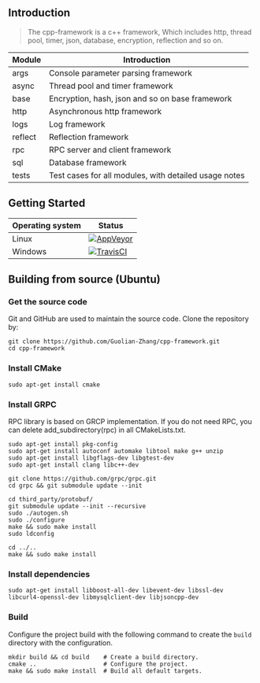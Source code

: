 ## Introduction

> The cpp-framework is a c++ framework,
> Which includes http, thread pool, timer, json,
> database, encryption, reflection and so on.

| Module                  | Introduction                                         |
|-------------------------|------------------------------------------------------|
| args                    | Console parameter parsing framework                  |
| async                   | Thread pool and timer framework                      |
| base                    | Encryption, hash, json and so on base framework      |
| http                    | Asynchronous http framework                          |
| logs                    | Log framework                                        |
| reflect                 | Reflection framework                                 |
| rpc                     | RPC server and client framework                      |
| sql                     | Database framework                                   |
| tests                   | Test cases for all modules, with detailed usage notes|

## Getting Started

Operating system | Status
---------------- | ----------
Linux            | [![AppVeyor](https://img.shields.io/appveyor/ci/ethereum/cpp-ethereum/develop.svg)](https://ci.appveyor.com/project/ethereum/cpp-ethereum)
Windows          | [![TravisCI](https://img.shields.io/travis/ethereum/cpp-ethereum/develop.svg)](https://travis-ci.org/ethereum/cpp-ethereum)

## Building from source (Ubuntu)

### Get the source code

Git and GitHub are used to maintain the source code. Clone the repository by:

```shell
git clone https://github.com/Guolian-Zhang/cpp-framework.git
cd cpp-framework
```

### Install CMake

```shell
sudo apt-get install cmake
```

### Install GRPC

RPC library is based on GRCP implementation. If you do not need RPC, 
you can delete add_subdirectory(rpc) in all CMakeLists.txt.
```shell
sudo apt-get install pkg-config
sudo apt-get install autoconf automake libtool make g++ unzip 
sudo apt-get install libgflags-dev libgtest-dev 
sudo apt-get install clang libc++-dev

git clone https://github.com/grpc/grpc.git
cd grpc && git submodule update --init

cd third_party/protobuf/
git submodule update --init --recursive
sudo ./autogen.sh
sudo ./configure
make && sudo make install
sudo ldconfig

cd ../..
make && sudo make install
```

### Install dependencies

```shell
sudo apt-get install libboost-all-dev libevent-dev libssl-dev libcurl4-openssl-dev libmysqlclient-dev libjsoncpp-dev
```

### Build

Configure the project build with the following command to create the 
`build` directory with the configuration.

```shell
mkdir build && cd build    # Create a build directory.
cmake ..                   # Configure the project.
make && sudo make install  # Build all default targets.
```

